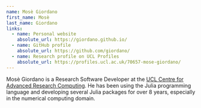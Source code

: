 ```yaml
---
name: Mosè Giordano
first_name: Mosè
last_name: Giordano
links:
  - name: Personal website
    absolute_url: https://giordano.github.io/
  - name: GitHub profile
    absolute_url: https://github.com/giordano/
  - name: Research profile on UCL Profiles
    absolute_url: https://profiles.ucl.ac.uk/70657-mose-giordano/
---
```


Mosè Giordano is a Research Software Developer at the [UCL Centre for Advanced
Research Computing](https://www.ucl.ac.uk/advanced-research-computing).  He has
been using the Julia programming language and developing several Julia packages
for over 8 years, especially in the numerical computing domain.
